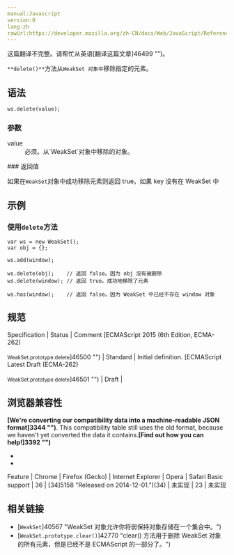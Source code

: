 ```yaml
---
manual:Javascript
version:0
lang:zh
rawUrl:https://developer.mozilla.org/zh-CN/docs/Web/JavaScript/Reference/Global_Objects/WeakSet/delete
---
```




这篇翻译不完整。请帮忙从英语[翻译这篇文章]46499 "")。






`**delete()**`方法从`WeakSet 对象中`移除指定的元素。


## 语法<a name="语法"></a>

```
ws.delete(value);
```

### 参数<a name="参数"></a>
<dl><dt id=''>value</dt><dd>必须。从`WeakSet`对象中移除的对象。</dd></dl>
### 返回值<a name="返回值"></a>


如果在`WeakSet`对象中成功移除元素则返回 true。如果 key 没有在 WeakSet 中


## 示例<a name="示例"></a>

### 使用`delete`方法<a name="使用_delete_方法"></a>

```
var ws = new WeakSet();
var obj = {};

ws.add(window);

ws.delete(obj);    // 返回 false。因为 obj 没有被删除
ws.delete(window); // 返回 true。成功地移除了元素

ws.has(window);    // 返回 false。因为 WeakSet 中已经不存在 window 对象
```

## 规范<a name="规范"></a>

Specification | Status | Comment 
[ECMAScript 2015 (6th Edition, ECMA-262)<br></br><small>WeakSet.prototype.delete</small>]46500 "") | Standard | Initial definition. 
[ECMAScript Latest Draft (ECMA-262)<br></br><small>WeakSet.prototype.delete</small>]46501 "") | Draft |  


## 浏览器兼容性<a name="浏览器兼容性"></a>


**[We&#39;re converting our compatibility data into a machine-readable JSON format]3344 "")**. This compatibility table still uses the old format, because we haven&#39;t yet converted the data it contains.**[Find out how you can help!]3392 "")**


* 
* 

Feature | Chrome | Firefox (Gecko) | Internet Explorer | Opera | Safari 
Basic support | 36 | [34]5158 "Released on 2014-12-01.")(34) | 未实现 | 23 | 未实现 




## 相关链接<a name="相关链接"></a>

* [`WeakSet`]40567 "WeakSet 对象允许你将弱保持对象存储在一个集合中。")
* [`WeakSet.prototype.clear()`]42770 "clear() 方法用于删除 WeakSet 对象的所有元素，但是已经不是 ECMAScript 的一部分了。")



